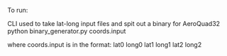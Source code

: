 To run: 

CLI used to take lat-long input files and spit out a binary for AeroQuad32
	python binary_generator.py coords.input

where coords.input is in the format:
lat0 long0
lat1 long1
lat2 long2
